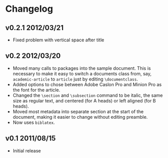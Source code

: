 #	Changelog

## v0.2.1 2012/03/21 ##

+ Fixed problem with vertical space after title

## v0.2 2012/03/20 ##

+ Moved many calls to packages into the sample document. This is
  necessary to make it easy to switch a documents class from, say,
  `academic-article` to `article` just by editing `\documentclass`.
+ Added options to chose between Adobe Caslon Pro and Minion Pro as the
  font for the article.
+ Changed the `\section` and `\subsection` command to be italic, the
  same size as regular text, and centered (for A heads) or left aligned
  (for B heads).
+ Moved most metadata into separate section at the start of the
  document, making it easier to change without editing preamble.
+ Now uses `biblatex`.
	
## v0.1 2011/08/15 ##

+ Initial release

